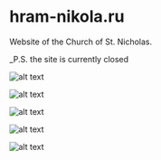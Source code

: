 # hram-nikola.ru
Website of the Church of St. Nicholas.

_P.S. the site is currently closed

![alt text](https://github.com/ZERDICORP/overview-hram-nikola.ru/blob/main/screenshots/s1.png?row=true)

![alt text](https://github.com/ZERDICORP/overview-hram-nikola.ru/blob/main/screenshots/s2.png?row=true)

![alt text](https://github.com/ZERDICORP/overview-hram-nikola.ru/blob/main/screenshots/s3.png?row=true)

![alt text](https://github.com/ZERDICORP/overview-hram-nikola.ru/blob/main/screenshots/s4.png?row=true)

![alt text](https://github.com/ZERDICORP/overview-hram-nikola.ru/blob/main/screenshots/s5.png?row=true)
